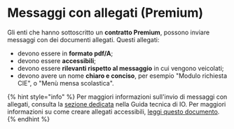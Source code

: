 # Messaggi con allegati (Premium)

Gli enti che hanno sottoscritto un **contratto Premium**, possono inviare messaggi con dei documenti allegati. Questi allegati:

* devono essere in **formato pdf/A**;
* devono essere **accessibili**;
* devono essere **rilevanti rispetto al messaggio** in cui vengono veicolati;
* devono avere un nome **chiaro e conciso**, per esempio "Modulo richiesta CIE", o "Menù mensa scolastica".

{% hint style="info" %}
Per maggiori informazioni sull'invio di messaggi con allegati, consulta la [sezione dedicata](https://docs.pagopa.it/io-guida-tecnica/funzionalita/inviare-un-messaggio/aggiungere-allegati-premium) nella Guida tecnica di IO. Per maggiori informazioni su come creare allegati accessibili, [leggi questo documento](https://www.agid.gov.it/sites/default/files/repository\_files/linee\_guida\_accessibilita\_versione\_rettifica\_del\_23\_luglio\_2020\_002.pdf).&#x20;
{% endhint %}
